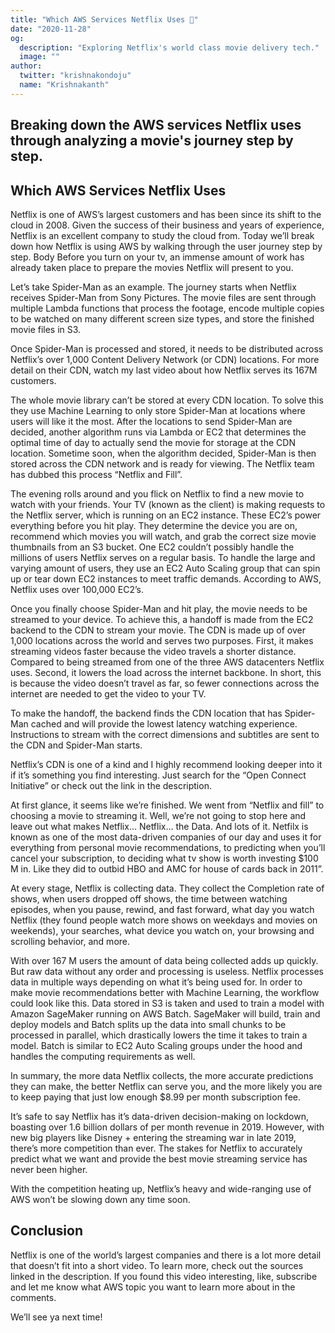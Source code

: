 ```yaml
---
title: "Which AWS Services Netflix Uses 🎥"
date: "2020-11-28"
og:
  description: "Exploring Netflix's world class movie delivery tech."
  image: ""
author:
  twitter: "krishnakondoju"
  name: "Krishnakanth"
---
```


## Breaking down the AWS services Netflix uses through analyzing a movie's journey step by step.

## Which AWS Services Netflix Uses

Netflix is one of AWS’s largest customers and has been since its shift to the cloud in 2008. Given the success of their business and years of experience, Netflix is an excellent company to study the cloud from. Today we’ll break down how Netflix is using AWS by walking through the user journey step by step.
Body
Before you turn on your tv, an immense amount of work has already taken place to prepare the movies Netflix will present to you.

Let’s take Spider-Man as an example. The journey starts when Netflix receives Spider-Man from Sony Pictures. The movie files are sent through multiple Lambda functions that process the footage, encode multiple copies to be watched on many different screen size types, and store the finished movie files in S3.

Once Spider-Man is processed and stored, it needs to be distributed across Netflix’s over 1,000 Content Delivery Network (or CDN) locations. For more detail on their CDN, watch my last video about how Netflix serves its 167M customers.

The whole movie library can’t be stored at every CDN location. To solve this they use Machine Learning to only store Spider-Man at locations where users will like it the most. After the locations to send Spider-Man are decided, another algorithm runs via Lambda or EC2 that determines the optimal time of day to actually send the movie for storage at the CDN location. Sometime soon, when the algorithm decided, Spider-Man is then stored across the CDN network and is ready for viewing. The Netflix team has dubbed this process “Netflix and Fill”.

The evening rolls around and you flick on Netflix to find a new movie to watch with your friends. Your TV (known as the client) is making requests to the Netflix server, which is running on an EC2 instance. These EC2’s power everything before you hit play. They determine the device you are on, recommend which movies you will watch, and grab the correct size movie thumbnails from an S3 bucket. One EC2 couldn’t possibly handle the millions of users Netflix serves on a regular basis. To handle the large and varying amount of users, they use an EC2 Auto Scaling group that can spin up or tear down EC2 instances to meet traffic demands. According to AWS, Netflix uses over 100,000 EC2’s.

Once you finally choose Spider-Man and hit play, the movie needs to be streamed to your device. To achieve this, a handoff is made from the EC2 backend to the CDN to stream your movie. The CDN is made up of over 1,000 locations across the world and serves two purposes. First, it makes streaming videos faster because the video travels a shorter distance. Compared to being streamed from one of the three AWS datacenters Netflix uses. Second, it lowers the load across the internet backbone. In short, this is because the video doesn’t travel as far, so fewer connections across the internet are needed to get the video to your TV.

To make the handoff, the backend finds the CDN location that has Spider-Man cached and will provide the lowest latency watching experience. Instructions to stream with the correct dimensions and subtitles are sent to the CDN and Spider-Man starts.

Netflix’s CDN is one of a kind and I highly recommend looking deeper into it if it’s something you find interesting. Just search for the “Open Connect Initiative” or check out the link in the description.

At first glance, it seems like we’re finished. We went from “Netflix and fill” to choosing a movie to streaming it. Well, we’re not going to stop here and leave out what makes Netflix… Netflix… the Data. And lots of it. Netfilx is known as one of the most data-driven companies of our day and uses it for everything from personal movie recommendations, to predicting when you’ll cancel your subscription, to deciding what tv show is worth investing $100 M in. Like they did to outbid HBO and AMC for house of cards back in 2011”.

At every stage, Netflix is collecting data. They collect the Completion rate of shows, when users dropped off shows, the time between watching episodes, when you pause, rewind, and fast forward, what day you watch Netflix (they found people watch more shows on weekdays and movies on weekends), your searches, what device you watch on, your browsing and scrolling behavior, and more.

With over 167 M users the amount of data being collected adds up quickly. But raw data without any order and processing is useless. Netflix processes data in multiple ways depending on what it’s being used for. In order to make movie recommendations better with Machine Learning, the workflow could look like this. Data stored in S3 is taken and used to train a model with Amazon SageMaker running on AWS Batch. SageMaker will build, train and deploy models and Batch splits up the data into small chunks to be processed in parallel, which drastically lowers the time it takes to train a model.
Batch is similar to EC2 Auto Scaling groups under the hood and handles the computing requirements as well.

In summary, the more data Netflix collects, the more accurate predictions they can make, the better Netflix can serve you, and the more likely you are to keep paying that just low enough $8.99 per month subscription fee.

It’s safe to say Netflix has it’s data-driven decision-making on lockdown, boasting over 1.6 billion dollars of per month revenue in 2019. However, with new big players like Disney + entering the streaming war in late 2019, there’s more competition than ever. The stakes for Netflix to accurately predict what we want and provide the best movie streaming service has never been higher.

With the competition heating up, Netflix’s heavy and wide-ranging use of AWS won’t be slowing down any time soon.

## Conclusion

Netflix is one of the world’s largest companies and there is a lot more detail that doesn’t fit into a short video. To learn more, check out the sources linked in the description. If you found this video interesting, like, subscribe and let me know what AWS topic you want to learn more about in the comments.

We’ll see ya next time!
